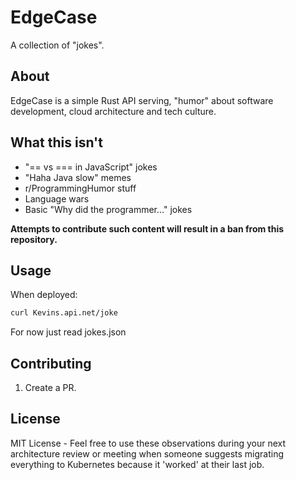 # EdgeCase


A collection of "jokes".


## About

EdgeCase is a simple Rust API serving, "humor" about software development, cloud architecture and tech culture.

## What this isn't
- "== vs === in JavaScript" jokes
- "Haha Java slow" memes
- r/ProgrammingHumor stuff
- Language wars
- Basic "Why did the programmer..." jokes

**Attempts to contribute such content will result in a ban from this repository.**

## Usage

When deployed:

```bash
curl Kevins.api.net/joke
```

For now just read jokes.json

## Contributing

1. Create a PR. 


## License 
MIT License - Feel free to use these observations during your next architecture review or meeting when someone suggests migrating everything to Kubernetes because it 'worked' at their last job.
